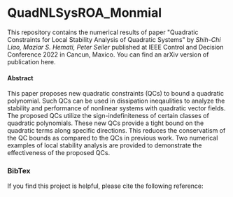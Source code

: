 # QuadNLSysROA_Monmial

This repository contains the numerical results of paper "Quadratic Constraints for Local Stability Analysis of Quadratic Systems" by _Shih-Chi Liao, Maziar S. Hemati, Peter Seiler_ published at IEEE Control and Decision Conference 2022 in Cancun, Maxico. You can find an arXiv version of publication here.

#### Abstract
This paper proposes new quadratic constraints (QCs) to bound a quadratic polynomial. Such QCs can be used in dissipation ineqaulities to analyze the stability and performance of nonlinear systems with quadratic vector fields. The proposed QCs utilize the sign-indefiniteness of certain classes of quadratic polynomials. These new QCs provide a tight bound on the quadratic terms along specific directions. This reduces the conservatism of the QC bounds as compared to the QCs in previous work. Two numerical examples of local stability analysis are provided to demonstrate the effectiveness of the proposed QCs. 




### BibTex
If you find this project is helpful, please cite the following reference:
